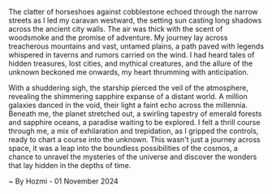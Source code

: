 
The clatter of horseshoes against cobblestone echoed through the narrow streets as I led my caravan westward, the setting sun casting long shadows across the ancient city walls.  The air was thick with the scent of woodsmoke and the promise of adventure.  My journey lay across treacherous mountains and vast, untamed plains, a path paved with legends whispered in taverns and rumors carried on the wind.  I had heard tales of hidden treasures, lost cities, and mythical creatures, and the allure of the unknown beckoned me onwards, my heart thrumming with anticipation.

With a shuddering sigh, the starship pierced the veil of the atmosphere, revealing the shimmering sapphire expanse of a distant world.  A million galaxies danced in the void, their light a faint echo across the millennia.  Beneath me, the planet stretched out, a swirling tapestry of emerald forests and sapphire oceans, a paradise waiting to be explored.  I felt a thrill course through me, a mix of exhilaration and trepidation, as I gripped the controls, ready to chart a course into the unknown.  This wasn't just a journey across space, it was a leap into the boundless possibilities of the cosmos, a chance to unravel the mysteries of the universe and discover the wonders that lay hidden in the depths of time. 

~ By Hozmi - 01 November 2024
